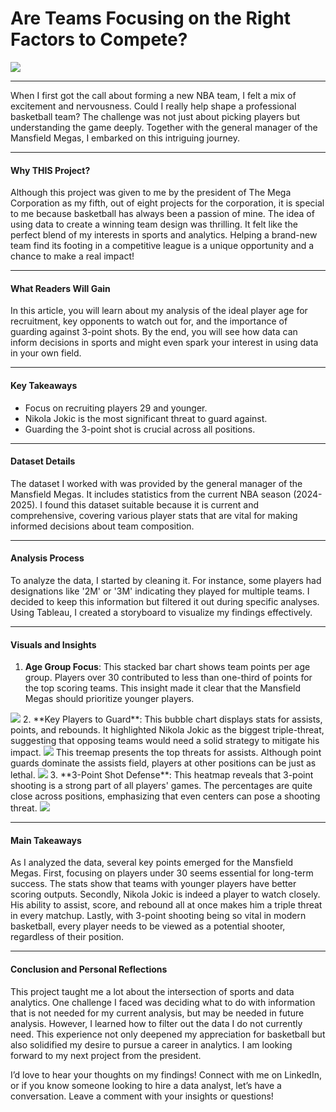 # Are Teams Focusing on the Right Factors to Compete?
<img src="images/Sports.png?raw=true"/>

---
When I first got the call about forming a new NBA team, I felt a mix of excitement and nervousness. Could I really help shape a professional basketball team? The challenge was not just about picking players but understanding the game deeply. Together with the general manager of the Mansfield Megas, I embarked on this intriguing journey.

---
#### Why THIS Project?
Although this project was given to me by the president of The Mega Corporation as my fifth, out of eight projects for the corporation, it is special to me because basketball has always been a passion of mine. The idea of using data to create a winning team design was thrilling. It felt like the perfect blend of my interests in sports and analytics. Helping a brand-new team find its footing in a competitive league is a unique opportunity and a chance to make a real impact!

---
#### What Readers Will Gain
In this article, you will learn about my analysis of the ideal player age for recruitment, key opponents to watch out for, and the importance of guarding against 3-point shots. By the end, you will see how data can inform decisions in sports and might even spark your interest in using data in your own field.

---
#### Key Takeaways
-	Focus on recruiting players 29 and younger.
-	Nikola Jokic is the most significant threat to guard against.
-	Guarding the 3-point shot is crucial across all positions.

---
#### Dataset Details
The dataset I worked with was provided by the general manager of the Mansfield Megas. It includes statistics from the current NBA season (2024-2025). I found this dataset suitable because it is current and comprehensive, covering various player stats that are vital for making informed decisions about team composition.

---
#### Analysis Process
To analyze the data, I started by cleaning it. For instance, some players had designations like '2M' or '3M' indicating they played for multiple teams. I decided to keep this information but filtered it out during specific analyses. Using Tableau, I created a storyboard to visualize my findings effectively.

---
#### Visuals and Insights
1.	**Age Group Focus**: This stacked bar chart shows team points per age group. Players over 30 contributed to less than one-third of points for the top scoring teams. This insight made it clear that the Mansfield Megas should prioritize younger players.
<img src="images/S1.jpg?raw=true"/>
2.	**Key Players to Guard**: This bubble chart displays stats for assists, points, and rebounds. It highlighted Nikola Jokic as the biggest triple-threat, suggesting that opposing teams would need a solid strategy to mitigate his impact.
<img src="images/S2.jpg?raw=true"/>
This treemap presents the top threats for assists. Although point guards dominate the assists field, players at other positions can be just as lethal.
<img src="images/S3.jpg?raw=true"/>
3.	**3-Point Shot Defense**: This heatmap reveals that 3-point shooting is a strong part of all players' games. The percentages are quite close across positions, emphasizing that even centers can pose a shooting threat.
<img src="images/S4.jpg?raw=true"/>

---
#### Main Takeaways
As I analyzed the data, several key points emerged for the Mansfield Megas. First, focusing on players under 30 seems essential for long-term success. The stats show that teams with younger players have better scoring outputs. Secondly, Nikola Jokic is indeed a player to watch closely. His ability to assist, score, and rebound all at once makes him a triple threat in every matchup. Lastly, with 3-point shooting being so vital in modern basketball, every player needs to be viewed as a potential shooter, regardless of their position.

---
#### Conclusion and Personal Reflections
This project taught me a lot about the intersection of sports and data analytics. One challenge I faced was deciding what to do with information that is not needed for my current analysis, but may be needed in future analysis. However, I learned how to filter out the data I do not currently need. This experience not only deepened my appreciation for basketball but also solidified my desire to pursue a career in analytics. I am looking forward to my next project from the president.

I’d love to hear your thoughts on my findings! Connect with me on LinkedIn, or if you know someone looking to hire a data analyst, let’s have a conversation. Leave a comment with your insights or questions!
